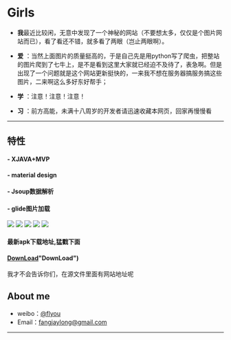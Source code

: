 # Girls



- **我**最近比较闲，无意中发现了一个神秘的网站（不要想太多，仅仅是个图片网站而已），看了看还不错，就多看了两眼（岂止两眼啊）。
 
- **爱** ：当然上面图片的质量挺高的，于是自己先是用python写了爬虫，把整站的图片爬到了七牛上，是不是看到这里大家就已经迫不及待了，表急啊。但是出现了一个问题就是这个网站更新挺快的，一来我不想在服务器搞服务搞这些图片，二来啊这么多好东好帮手；
- **学** ：注意！注意！注意！
- **习** ：前方高能，未满十八周岁的开发者请迅速收藏本网页，回家再慢慢看

-------------------


## 特性

#### - XJAVA+MVP
#### - material design 
#### - Jsoup数据解析
#### - glide图片加载
![](http://7xl7dy.com1.z0.glb.clouddn.com/3.gif)
![](http://7xl7dy.com1.z0.glb.clouddn.com/device-2016-04-22-003656.png)
![](http://7xl7dy.com1.z0.glb.clouddn.com/device-2016-04-22-003544.png)
![](http://7xl7dy.com1.z0.glb.clouddn.com/device-2016-04-22-003612.png)
![](http://7xl7dy.com1.z0.glb.clouddn.com/device-2016-04-22-003731.png)
#### 最新apk下载地址,猛戳下面
#### [DownLoad](http://fir.im/Girls)"DownLoad")


我才不会告诉你们，在源文件里面有网站地址呢






## About me
- weibo：[@flyou](http://weibo.com/fangjaylong)
- Email：<fangjaylong@gmail.com>

---------

